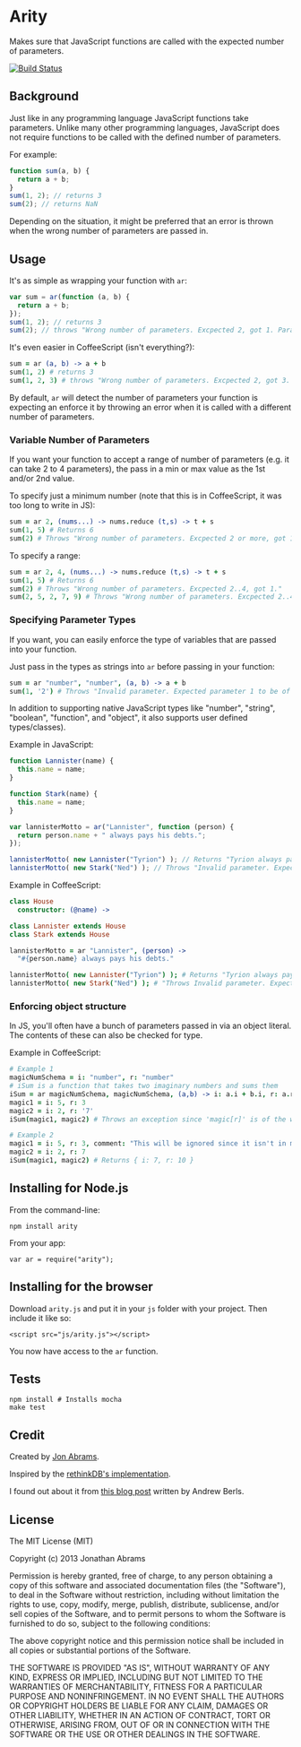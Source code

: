 # Arity

Makes sure that JavaScript functions are called with the expected number of parameters.

[![Build Status](https://travis-ci.org/JonAbrams/arity.png?branch=master)](https://travis-ci.org/JonAbrams/arity)

## Background

Just like in any programming language JavaScript functions take parameters. Unlike many other programming languages, JavaScript does not require functions to be called with the defined number of parameters.

For example:

```js
function sum(a, b) {
  return a + b;
}
sum(1, 2); // returns 3
sum(2); // returns NaN
```

Depending on the situation, it might be preferred that an error is thrown when the wrong number of parameters are passed in.

## Usage

It's as simple as wrapping your function with `ar`:

```js
var sum = ar(function (a, b) {
  return a + b;
});
sum(1, 2); // returns 3
sum(2); // throws "Wrong number of parameters. Excpected 2, got 1. Params: a, b."
```

It's even easier in CoffeeScript (isn't everything?):

```coffee
sum = ar (a, b) -> a + b
sum(1, 2) # returns 3
sum(1, 2, 3) # throws "Wrong number of parameters. Excpected 2, got 3. Params: a, b."
```

By default, `ar` will detect the number of parameters your function is expecting an enforce it by throwing an error when it is called with a different number of parameters.

### Variable Number of Parameters

If you want your function to accept a range of number of parameters (e.g. it can take 2 to 4 parameters), the pass in a min or max value as the 1st and/or 2nd value.

To specify just a minimum number (note that this is in CoffeeScript, it was too long to write in JS):

```coffee
sum = ar 2, (nums...) -> nums.reduce (t,s) -> t + s
sum(1, 5) # Returns 6
sum(2) # Throws "Wrong number of parameters. Excpected 2 or more, got 1."
```

To specify a range:

```coffee
sum = ar 2, 4, (nums...) -> nums.reduce (t,s) -> t + s
sum(1, 5) # Returns 6
sum(2) # Throws "Wrong number of parameters. Excpected 2..4, got 1."
sum(2, 5, 2, 7, 9) # Throws "Wrong number of parameters. Excpected 2..4, got 5."
```

### Specifying Parameter Types

If you want, you can easily enforce the type of variables that are passed into your function.

Just pass in the types as strings into `ar` before passing in your function:

```coffee
sum = ar "number", "number", (a, b) -> a + b
sum(1, '2') # Throws "Invalid parameter. Expected parameter 1 to be of type 'Number' but got 'String'."
```

In addition to supporting native JavaScript types like "number", "string", "boolean", "function", and "object", it also supports user defined types/classes).

Example in JavaScript:

```js
function Lannister(name) {
  this.name = name;
}

function Stark(name) {
  this.name = name;
}

var lannisterMotto = ar("Lannister", function (person) {
  return person.name + " always pays his debts.";
});

lannisterMotto( new Lannister("Tyrion") ); // Returns "Tyrion always pays his debts."
lannisterMotto( new Stark("Ned") ); // Throws "Invalid parameter. Expected parameter 0 to be of type 'Lannister' but got 'Stark'."
```

Example in CoffeeScript:

```coffee
class House
  constructor: (@name) ->

class Lannister extends House
class Stark extends House

lannisterMotto = ar "Lannister", (person) ->
  "#{person.name} always pays his debts."

lannisterMotto( new Lannister("Tyrion") ); # Returns "Tyrion always pays his debts."
lannisterMotto( new Stark("Ned") ); # "Throws Invalid parameter. Expected parameter 0 to be of type 'Lannister' but got 'Stark'."
```

### Enforcing object structure

In JS, you'll often have a bunch of parameters passed in via an object literal. The contents of these can also be checked for type.

Example in CoffeeScript:

```coffee
# Example 1
magicNumSchema = i: "number", r: "number"
# iSum is a function that takes two imaginary numbers and sums them
iSum = ar magicNumSchema, magicNumSchema, (a,b) -> i: a.i + b.i, r: a.r + b.r
magic1 = i: 5, r: 3
magic2 = i: 2, r: '7'
iSum(magic1, magic2) # Throws an exception since 'magic[r]' is of the wrong type

# Example 2
magic1 = i: 5, r: 3, comment: "This will be ignored since it isn't in magicNumSchema"
magic2 = i: 2, r: 7
iSum(magic1, magic2) # Returns { i: 7, r: 10 }
```

## Installing for Node.js

From the command-line:

    npm install arity

From your app:

    var ar = require("arity");

## Installing for the browser

Download `arity.js` and put it in your `js` folder with your project. Then include it like so:

    <script src="js/arity.js"></script>

You now have access to the `ar` function.

## Tests

    npm install # Installs mocha
    make test

## Credit

Created by [Jon Abrams](http://twitter.com/JonathanAbrams).

Inspired by the [rethinkDB's implementation](https://github.com/rethinkdb/rethinkdb/blob/next/drivers/javascript/src/base.coffee#L11).

I found out about it from [this blog post](http://andrewberls.com/blog/post/javascript-tricks-enforcing-function-arity) written by Andrew Berls.

## License

The MIT License (MIT)

Copyright (c) 2013 Jonathan Abrams

Permission is hereby granted, free of charge, to any person obtaining a copy
of this software and associated documentation files (the "Software"), to deal
in the Software without restriction, including without limitation the rights
to use, copy, modify, merge, publish, distribute, sublicense, and/or sell
copies of the Software, and to permit persons to whom the Software is
furnished to do so, subject to the following conditions:

The above copyright notice and this permission notice shall be included in
all copies or substantial portions of the Software.

THE SOFTWARE IS PROVIDED "AS IS", WITHOUT WARRANTY OF ANY KIND, EXPRESS OR
IMPLIED, INCLUDING BUT NOT LIMITED TO THE WARRANTIES OF MERCHANTABILITY,
FITNESS FOR A PARTICULAR PURPOSE AND NONINFRINGEMENT. IN NO EVENT SHALL THE
AUTHORS OR COPYRIGHT HOLDERS BE LIABLE FOR ANY CLAIM, DAMAGES OR OTHER
LIABILITY, WHETHER IN AN ACTION OF CONTRACT, TORT OR OTHERWISE, ARISING FROM,
OUT OF OR IN CONNECTION WITH THE SOFTWARE OR THE USE OR OTHER DEALINGS IN
THE SOFTWARE.
